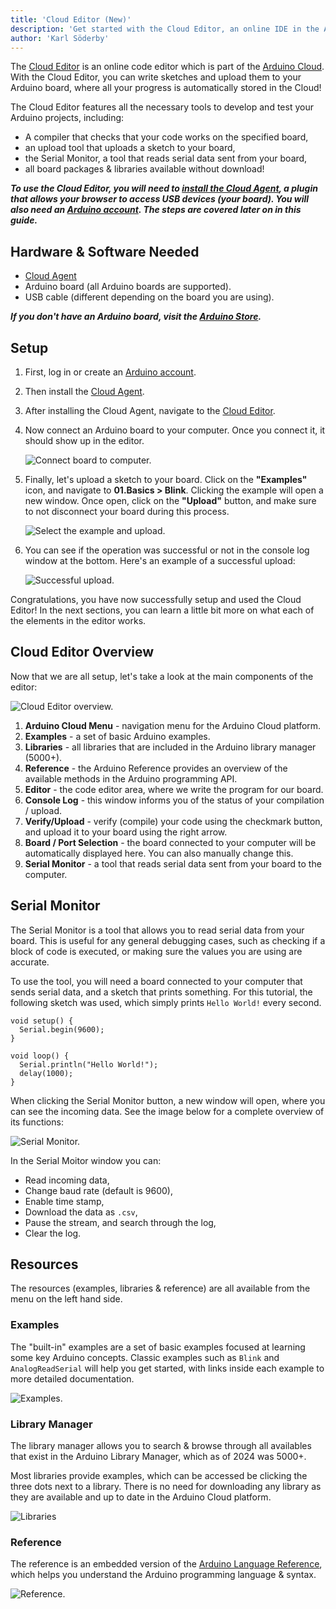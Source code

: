 ```yaml
---
title: 'Cloud Editor (New)'
description: 'Get started with the Cloud Editor, an online IDE in the Arduino Cloud.'
author: 'Karl Söderby'
---
```


The [Cloud Editor](https://app.arduino.cc/sketches/) is an online code editor which is part of the [Arduino Cloud](https://app.arduino.cc/). With the Cloud Editor, you can write sketches and upload them to your Arduino board, where all your progress is automatically stored in the Cloud!

The Cloud Editor features all the necessary tools to develop and test your Arduino projects, including:
- A compiler that checks that your code works on the specified board,
- an upload tool that uploads a sketch to your board,
- the Serial Monitor, a tool that reads serial data sent from your board,
- all board packages & libraries available without download!

***To use the Cloud Editor, you will need to [install the Cloud Agent](https://create.arduino.cc/getting-started/plugin/welcome), a plugin that allows your browser to access USB devices (your board). You will also need an [Arduino account](https://app.arduino.cc/). The steps are covered later on in this guide.***

## Hardware & Software Needed

- [Cloud Agent](https://create.arduino.cc/getting-started/plugin/welcome)
- Arduino board (all Arduino boards are supported).
- USB cable (different depending on the board you are using).

***If you don't have an Arduino board, visit the [Arduino Store](https://store.arduino.cc/).***

## Setup

1. First, log in or create an [Arduino account](https://app.arduino.cc/).
2. Then install the [Cloud Agent](https://create.arduino.cc/getting-started/plugin/welcome).
3. After installing the Cloud Agent, navigate to the [Cloud Editor](https://app.arduino.cc/sketches/).
4. Now connect an Arduino board to your computer. Once you connect it, it should show up in the editor.

    ![Connect board to computer.](assets/board-connected.png)

5. Finally, let's upload a sketch to your board. Click on the **"Examples"** icon, and navigate to **01.Basics > Blink**. Clicking the example will open a new window. Once open, click on the **"Upload"** button, and make sure to not disconnect your board during this process.

    ![Select the example and upload.](assets/blink.png)

6. You can see if the operation was successful or not in the console log window at the bottom. Here's an example of a successful upload:

    ![Successful upload.](assets/success-upload.png)

Congratulations, you have now successfully setup and used the Cloud Editor! In the next sections, you can learn a little bit more on what each of the elements in the editor works.

## Cloud Editor Overview

Now that we are all setup, let's take a look at the main components of the editor:

![Cloud Editor overview.](assets/editor-overview.png)

1. **Arduino Cloud Menu** - navigation menu for the Arduino Cloud platform.
2. **Examples** -  a set of basic Arduino examples.
3. **Libraries** - all libraries that are included in the Arduino library manager (5000+).
4. **Reference** - the Arduino Reference provides an overview of the available methods in the Arduino programming API.
5. **Editor** - the code editor area, where we write the program for our board.
6. **Console Log** - this window informs you of the status of your compilation / upload. 
7. **Verify/Upload** - verify (compile) your code using the checkmark button, and upload it to your board using the right arrow. 
8. **Board / Port Selection** - the board connected to your computer will be automatically displayed here. You can also manually change this.
9. **Serial Monitor** - a tool that reads serial data sent from your board to the computer. 

## Serial Monitor

The Serial Monitor is a tool that allows you to read serial data from your board. This is useful for any general debugging cases, such as checking if a block of code is executed, or making sure the values you are using are accurate.

To use the tool, you will need a board connected to your computer that sends serial data, and a sketch that prints something. For this tutorial, the following sketch was used, which simply prints `Hello World!` every second.

```arduino
void setup() {
  Serial.begin(9600);
}

void loop() {
  Serial.println("Hello World!");
  delay(1000);
}
```

When clicking the Serial Monitor button, a new window will open, where you can see the incoming data. See the image below for a complete overview of its functions:

![Serial Monitor.](assets/serial.png)

In the Serial Moitor window you can:
- Read incoming data,
- Change baud rate (default is 9600),
- Enable time stamp,
- Download the data as `.csv`,
- Pause the stream, and search through the log,
- Clear the log.

## Resources

The resources (examples, libraries & reference) are all available from the menu on the left hand side. 

### Examples

The "built-in" examples are a set of basic examples focused at learning some key Arduino concepts. Classic examples such as `Blink` and `AnalogReadSerial` will help you get started, with links inside each example to more detailed documentation.

![Examples.](assets/examples.png)

### Library Manager

The library manager allows you to search & browse through all availables that exist in the Arduino Library Manager, which as of 2024 was 5000+.

Most libraries provide examples, which can be accessed be clicking the three dots next to a library. There is no need for downloading any library as they are available and up to date in the Arduino Cloud platform.

![Libraries](assets/libraries.png)

### Reference

The reference is an embedded version of the [Arduino Language Reference](), which helps you understand the Arduino programming language & syntax.

![Reference.](assets/reference.png)